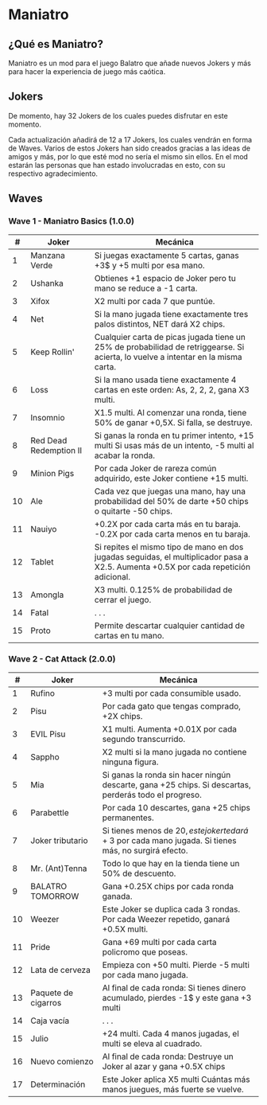 # Maniatro

## ¿Qué es Maniatro?

Maniatro es un mod para el juego Balatro que añade nuevos Jokers y más para hacer la experiencia de juego más caótica.

## Jokers

De momento, hay 32 Jokers de los cuales puedes disfrutar en este momento. 

Cada actualización añadirá de 12 a 17 Jokers, los cuales vendrán en forma de Waves. Varios de estos Jokers han sido creados gracias a las ideas de amigos y más, por lo que esté mod no sería el mismo sin ellos. En el mod estarán las personas que han estado involucradas en esto, con su respectivo agradecimiento.

## Waves
### Wave 1 - Maniatro Basics (1.0.0) 
| #  | Joker                | Mecánica                                                                 |
|----|----------------------|--------------------------------------------------------------------------|
| 1  | Manzana Verde        | Si juegas exactamente 5 cartas, ganas +3$ y +5 multi por esa mano.|
| 2  | Ushanka              | Obtienes +1 espacio de Joker pero tu mano se reduce a -1 carta.|
| 3  | Xifox                | X2 multi por cada 7 que puntúe.|
| 4  | Net                  | Si la mano jugada tiene exactamente tres palos distintos, NET dará X2 chips.|
| 5  | Keep Rollin'         | Cualquier carta de picas jugada tiene un 25% de probabilidad de retriggearse. Si acierta, lo vuelve a intentar en la misma carta.|
| 6  | Loss                 | Si la mano usada tiene exactamente 4 cartas en este orden: As, 2, 2, 2, gana X3 multi.|
| 7  | Insomnio             | X1.5 multi. Al comenzar una ronda, tiene 50% de ganar +0,5X. Si falla, se destruye.|
| 8  | Red Dead Redemption II | Si ganas la ronda en tu primer intento, +15 multi Si usas más de un intento, -5 multi al acabar la ronda.|
| 9  | Minion Pigs          | Por cada Joker de rareza común adquirido, este Joker contiene +15 multi.|
| 10 | Ale                  | Cada vez que juegas una mano, hay una probabilidad del 50% de darte +50 chips o quitarte -50 chips.|
| 11 | Nauiyo               | +0.2X por cada carta más en tu baraja. -0.2X por cada carta menos en tu baraja.|
| 12 | Tablet               | Si repites el mismo tipo de mano en dos jugadas seguidas, el multiplicador pasa a X2.5. Aumenta +0.5X por cada repetición adicional.|
| 13 | Amongla              | X3 multi. 0.125% de probabilidad de cerrar el juego.|
| 14 | Fatal                | . . . |
| 15 | Proto                | Permite descartar cualquier cantidad de cartas en tu mano. |

### Wave 2 - Cat Attack (2.0.0)
| #  | Joker                | Mecánica                                                                 |
|----|----------------------|--------------------------------------------------------------------------|
| 1  | Rufino        | +3 multi por cada consumible usado.|
| 2  | Pisu              | Por cada gato que tengas comprado, +2X chips.|
| 3  | EVIL Pisu                | X1 multi. Aumenta +0.01X por cada segundo transcurrido.|
| 4  | Sappho                  | X2 multi si la mano jugada no contiene ninguna figura.|
| 5  | Mia         | Si ganas la ronda sin hacer ningún descarte, gana +25 chips. Si descartas, perderás todo el progreso.|
| 6  | Parabettle                 | Por cada 10 descartes, gana +25 chips permanentes.|
| 7  | Joker tributario             | Si tienes menos de 20$, este joker te dará +3$ por cada mano jugada. Si tienes más, no surgirá efecto.|
| 8  | Mr. (Ant)Tenna | Todo lo que hay en la tienda tiene un 50% de descuento.|
| 9  | BALATRO TOMORROW          | Gana +0.25X chips por cada ronda ganada.|
| 10 | Weezer                  | Este Joker se duplica cada 3 rondas. Por cada Weezer repetido, ganará +0.5X multi.|
| 11 | Pride               | Gana +69 multi por cada carta policromo que poseas.|
| 12 | Lata de cerveza               | Empieza con +50 multi. Pierde -5 multi por cada mano jugada.|
| 13 | Paquete de cigarros              | Al final de cada ronda: Si tienes dinero acumulado, pierdes -1$ y este gana +3 multi |
| 14 | Caja vacía                | . . . |
| 15 | Julio                | +24 multi. Cada 4 manos jugadas, el multi se eleva al cuadrado. |
| 16 | Nuevo comienzo                | Al final de cada ronda: Destruye un Joker al azar y gana +0.5X chips |
| 17 | Determinación                | Este Joker aplica X5 multi Cuántas más manos juegues, más fuerte se vuelve.|
